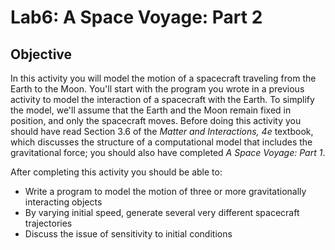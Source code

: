 # Lab6: A Space Voyage: Part 2

## Objective

In this activity you will model the motion of a spacecraft traveling from the Earth to the Moon.  You'll start with the program you wrote in a previous activity to model the interaction of a spacecraft with the Earth.  To simplify the model, we'll assume that the Earth and the Moon remain fixed in position, and only the spacecraft moves.  Before doing this activity you should have read Section 3.6 of the *Matter and Interactions, 4e* textbook, which discusses the structure of a computational model that includes the gravitational force; you should also have completed *A Space Voyage: Part 1*.  

After completing this activity you should be able to:

* Write a program to model the motion of three or more gravitationally interacting objects
* By varying initial speed, generate several very different spacecraft trajectories
* Discuss the issue of sensitivity to initial conditions
